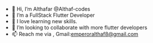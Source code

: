 - 👋 Hi, I’m Althafar @Althaf-codes
- 👀 I’m a FullStack Flutter Developer 
- 🌱 I love learning new skills.
- 💞️ I’m looking to collaborate with more flutter developers
- 📫 Reach me via ,
      Gmail:emperoralthaf8@gmail.com 

<!---
Althaf-codes/Althaf-codes is a ✨ special ✨ repository because its `README.md` (this file) appears on your GitHub profile.
You can click the Preview link to take a look at your changes.
--->
